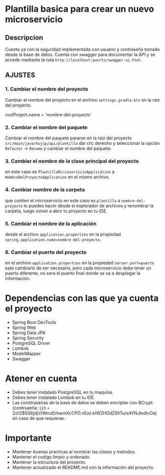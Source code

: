 # Plantilla basica para crear un nuevo microservicio

## Descripcion
Cuenta ya con la seguridad implementada con usuario y contraseña tomado desde la base de datos.
Cuenta con swagger para documentar la API y se accede mediante la ruta `http://localhost:puerto/swagger-ui.html`.

## AJUSTES 

### 1. Cambiar el nombre del proyecto
Cambiar el nombre del proyecto en el archivo `settings.gradle.kts` en la raiz del proyecto.

rootProject.name = 'nombre-del-proyecto'

### 2. Cambiar el nombre del paquete
Cambiar el nombre del paquete pararse en la raiz del proyecto `src/main/java/hujsp/api/plantilla` dar clic derecho y 
seleccionar la opción `Refactor` -> `Rename` y cambiar el nombre del paquete.

### 3. Cambiar el nombre de la clase principal del proyecto
en este caso es `PlantillaMircoservicioApplication` a `NombreDelProyectoApplication` en el mismo archivo.

### 4. Cambiar nombre de la carpeta
que contien el microservicio en este caso es `plantilla` a `nombre-del-proyecto` lo puedes hacer desde el explorador de archivos y renombrar la carpeta, luego volver a abrir tu proyecto en tu IDE.

### 5. Cambiar el nombre de la aplicación 
desde el archivo `application.properties` en la propiedad `spring.application.name=nombre-del-proyecto`.

### 6. Cambiar el puerto del proyecto 
en el archivo `application.properties` en la propiedad `server.port=puerto` este cambiarlo de ser necesario, pero cada microservicio debe tener un puerto diferente, no sera el puerto final donde 
se va a desplegar la información.


# Dependencias con las que ya cuenta el proyecto
- Spring Boot DevTools
- Spring Web
- Spring Data JPA
- Spring Security
- PostgreSQL Driver
- Lombok
- ModelMapper
- Swagger

# Atener en cuenta
- Debes tener instalado PostgreSQL en tu maquina.
- Debes tener instalado Lombok en tu IDE.
- Las constraseñas de la base de datos se deben encriptar con BCrypt. (contrsaeña: `123` = $2a$12$SS6jdjV/WmzErkwmXcCPO.nEisI.kIWZHOdZShTu/xAYNJlndIvOa) en caso de que requieras.

# Importante
- Mantener buenas practicas al nombrar las clases y metodos.
- Mantener el codigo limpio y ordenado.
- Mantener la estructura del proyecto.
- Mantener actualizado el README.md con la información del proyecto.


 
